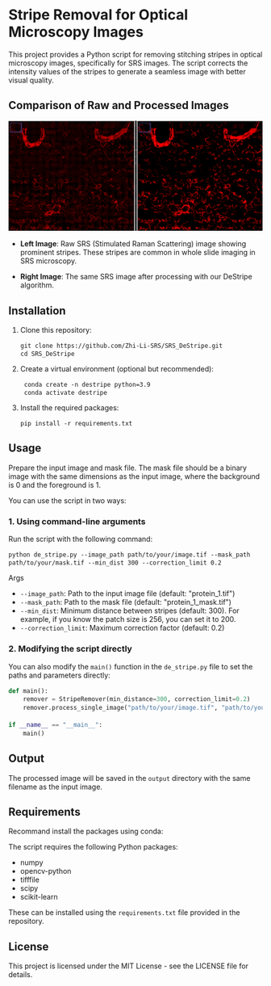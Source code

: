 # Stripe Removal for Optical Microscopy Images

This project provides a Python script for removing stitching stripes in optical microscopy images, specifically for SRS images. The script corrects the intensity values of the stripes to generate a seamless image with better visual quality.

## Comparison of Raw and Processed Images
![SRS DeStripe Comparison](https://github.com/Zhi-Li-SRS/SRS_DeStripe/blob/main/comparison/raw_vs_removed.png?raw=true)

- **Left Image**: Raw SRS (Stimulated Raman Scattering) image showing prominent stripes. These stripes are common in whole slide imaging in SRS microscopy.

- **Right Image**: The same SRS image after processing with our DeStripe algorithm. 

## Installation

1. Clone this repository:
   ```
   git clone https://github.com/Zhi-Li-SRS/SRS_DeStripe.git
   cd SRS_DeStripe
   ```

2. Create a virtual environment (optional but recommended):
   ```
    conda create -n destripe python=3.9
    conda activate destripe

   ```

3. Install the required packages:
   ```
   pip install -r requirements.txt
   ```

## Usage
Prepare the input image and mask file. The mask file should be a binary image with the same dimensions as the input image, where the background is 0 and the foreground is 1. 

You can use the script in two ways:

### 1. Using command-line arguments

Run the script with the following command:

```
python de_stripe.py --image_path path/to/your/image.tif --mask_path path/to/your/mask.tif --min_dist 300 --correction_limit 0.2
```

Args
- `--image_path`: Path to the input image file (default: "protein_1.tif")
- `--mask_path`: Path to the mask file (default: "protein_1_mask.tif")
- `--min_dist`: Minimum distance between stripes (default: 300). For example, if you know the patch size is 256, you can set it to 200.
- `--correction_limit`: Maximum correction factor (default: 0.2)

### 2. Modifying the script directly

You can also modify the `main()` function in the `de_stripe.py` file to set the paths and parameters directly:

```python
def main():
    remover = StripeRemover(min_distance=300, correction_limit=0.2)
    remover.process_single_image("path/to/your/image.tif", "path/to/your/mask.tif")

if __name__ == "__main__":
    main()
```

## Output

The processed image will be saved in the `output` directory with the same filename as the input image.

## Requirements
Recommand install the packages using conda:

The script requires the following Python packages:
- numpy
- opencv-python
- tifffile
- scipy
- scikit-learn

These can be installed using the `requirements.txt` file provided in the repository.

## License

This project is licensed under the MIT License - see the LICENSE file for details.
